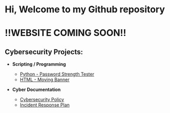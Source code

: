 <h1>Hi, Welcome to my Github repository</h1>

<h1> !!WEBSITE COMING SOON!! </h1>

<h2>Cybersecurity Projects:</h2>

- <b>Scripting / Programming</b>
  - [Python - Password Strength Tester](https://github.com/Github-SGCS/Password-Strength-Test/blob/main/README.md)
  - [HTML - Moving Banner](https://github.com/Github-SGCS/HTML---Moving-Banner)

- <b>Cyber Documentation</b>
  - [Cybersecurity Policy](https://github.com/Github-SGCS/Cybersecurity-Policy)
  - [Incident Response Plan](https://github.com/Github-SGCS/Cybersecurity-Incident-Response-Plan/tree/main)
<!--
**Github-SGCS/Github-SGCS** is a ✨ _special_ ✨ repository because its `README.md` (this file) appears on your GitHub profile.

Here are some ideas to get you started:

- 🔭 I’m currently working on ...
- 🌱 I’m currently learning ...
- 👯 I’m looking to collaborate on ...
- 🤔 I’m looking for help with ...
- 💬 Ask me about ...
- 📫 How to reach me: ...
- 😄 Pronouns: ...
- ⚡ Fun fact: ...
-->
